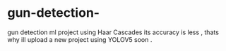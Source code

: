 # gun-detection-
gun detection ml project using Haar Cascades its accuracy is less , thats why ill upload a new project using YOLOV5 soon .
